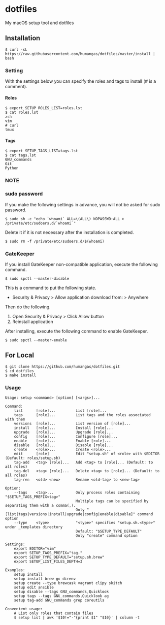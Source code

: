 # dotfiles
My macOS setup tool and dotfiles


## Installation
```
$ curl -sL https://raw.githubusercontent.com/humangas/dotfiles/master/install | bash
```

### Setting
With the settings below you can specify the roles and tags to install (# is a comment).

#### Roles
```
$ export SETUP_ROLES_LIST=roles.lst
$ cat roles.lst
zsh
vim
# curl
tmux
```

#### Tags
```
$ export SETUP_TAGS_LIST=tags.lst
$ cat tags.lst
GNU_commands
Git
Python
```

### NOTE
### sudo password
If you make the following settings in advance, you will not be asked for sudo password.
```
$ sudo sh -c "echo `whoami` ALL=\(ALL\) NOPASSWD:ALL > /private/etc/sudoers.d/`whoami`"
```

Delete it if it is not necessary after the installation is completed.
```
$ sudo rm -f /private/etc/sudoers.d/$(whoami)
```

### GateKeeper
If you install GateKeeper non-compatible application, execute the following command.
```
$ sudo spctl --master-disable
```

This is a command to put the following state.
- Security & Privacy > Allow application download from: > Anywhere

Then do the following.
1. Open Security & Privacy > Click Allow button
2. Reinstall application

After installing, execute the following command to enable GateKeeper.
```
$ sudo spctl --master-enable
```


## For Local
```
$ git clone https://github.com/humangas/dotfiles.git
$ cd dotfiles
$ make install
```


### Usage
```
Usage: setup <command> [option] [<args>]...

Command:
    list      [role]...         List [role]... 
    tags      [role]...         List tags and the roles associated with them
    versions  [role]...         List version of [role]...
    install   [role]...         Install [role]...
    upgrade   [role]...         Upgrade [role]...
    config    [role]...         Configure [role]...
    enable    [role]...         Enable [role]...
    disable   [role]...         Disable [role]...
    create    <role>...         Create <role>...
    edit      [role]            Edit "setup.sh" of <role> with $EDITOR (Default: roles/setup.sh)
    tag-add   <tag> [role]...   Add <tag> to [role]... (Default: to all roles)
    tag-del   <tag> [role]...   Delete <tag> to [role]... (Default: to all roles)
    tag-ren   <old> <new>       Rename <old-tag> to <new-tag>

Option:
    --tags    <tag>...          Only process roles containing "$SETUP_TAGS_PREFIX<tag>"
                                Multiple tags can be specified by separating them with a comma(,).
                                Only "[list|tags|versions|install|upgrade|config|enable|disable]" command option
    --type    <type>            "<type>" specifies "setup.sh.<type>" under _templates directory
                                Default: "$SETUP_TYPE_DEFAULT"
                                Only "create" command option

Settings:
    export EDITOR="vim"
    export SETUP_TAGS_PREFIX="tag."
    export SETUP_TYPE_DEFAULT="setup.sh.brew"
    export SETUP_LIST_FILES_DEPTH=3

Examples:
    setup install
    setup install brew go direnv
    setup create --type brewcask vagrant clipy skitch
    setup edit ansible
    setup disable --tags GNU_commands,Quicklook
    setup tags --tags GNU_commands,Quicklook ag
    setup tag-add GNU_commands grep coreutils

Convenient usage:
    # List only roles that contain files
    $ setup list | awk '$10!="-"{print $1" "$10}' | column -t

```
